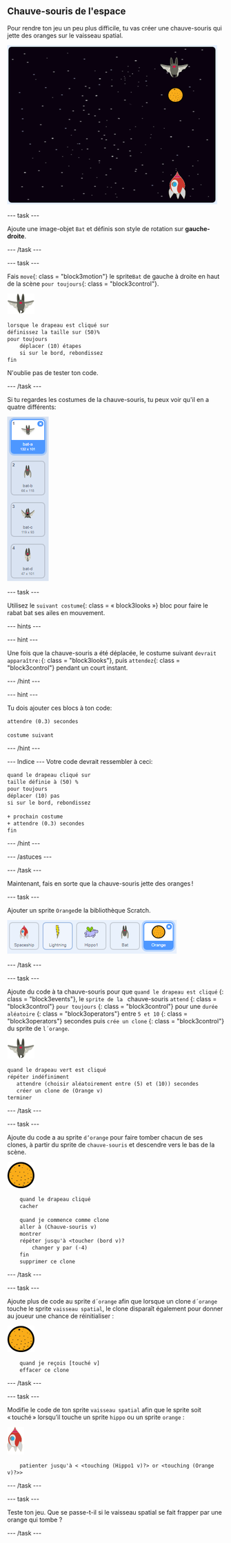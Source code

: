 ## Chauve-souris de l'espace

Pour rendre ton jeu un peu plus difficile, tu vas créer une chauve-souris qui jette des oranges sur le vaisseau spatial.

![une chauve-souris jetant une orange sur le vaisseau spatial](images/bat-oranges.png)

\--- task \---

Ajoute une image-objet `Bat` et définis son style de rotation sur **gauche-droite**.

\--- /task \---

\--- task \---

Fais `move`{: class = "block3motion"} le sprite`Bat` de gauche à droite en haut de la scène `pour toujours`{: class = "block3control"}.

![sprite de chauve-souris](images/bat-sprite.png)

```blocks3
lorsque le drapeau est cliqué sur
définissez la taille sur (50)%
pour toujours
    déplacer (10) étapes
    si sur le bord, rebondissez
fin
```

N'oublie pas de tester ton code.

\--- /task \---

Si tu regardes les costumes de la chauve-souris, tu peux voir qu'il en a quatre différents:

![capture d'écran](images/invaders-bat-costume.png)

\--- task \---

Utilisez le `suivant costume`{: class = « block3looks »} bloc pour faire le rabat bat ses ailes en mouvement.

\--- hints \---

\--- hint \---

Une fois que la chauve-souris a été déplacée, le costume suivant `devrait apparaître:`{: class = "block3looks"}, puis `attendez`{: class = "block3control"} pendant un court instant.

\--- /hint \---

\--- hint \---

Tu dois ajouter ces blocs à ton code:

```blocks3
attendre (0.3) secondes

costume suivant
```

\--- /hint \---

\--- Indice \--- Votre code devrait ressembler à ceci:

```blocks3
quand le drapeau cliqué sur
taille définie à (50) %
pour toujours
déplacer (10) pas
si sur le bord, rebondissez

+ prochain costume
+ attendre (0.3) secondes
fin
```

\--- /hint \---

\--- /astuces \---

\--- /task \---

Maintenant, fais en sorte que la chauve-souris jette des oranges !

\--- task \---

Ajouter un sprite `Orange`de la bibliothèque Scratch.

![capture d'écran](images/invaders-orange.png)

\--- /task \---

\--- task \---

Ajoute du code à ta chauve-souris pour que ` quand le drapeau est cliqué ` {: class = "block3events"}, le `sprite de la ` chauve-souris ` attend ` {: class = "block3control"} ` pour toujours ` {: class = "block3control"} pour une ` durée aléatoire ` {: class = "block3operators"} entre ` 5 et 10 ` {: class = "block3operators"} secondes puis ` crée un clone ` {: class = "block3control"} du sprite de ` l´orange `.

![sprite de chauve-souris](images/bat-sprite.png)

```blocks3
quand le drapeau vert est cliqué
répéter indéfiniment
   attendre (choisir aléatoirement entre (5) et (10)) secondes
   créer un clone de (Orange v)
terminer
```

\--- /task \---

\--- task \---

Ajoute du code a au sprite `d’orange` pour faire tomber chacun de ses clones, à partir du sprite de `chauve-souris` et descendre vers le bas de la scène.

![sprite d´orange](images/orange-sprite.png)

```blocks3
    quand le drapeau cliqué
    cacher

    quand je commence comme clone
    aller à (Chauve-souris v)
    montrer
    répéter jusqu'à <toucher (bord v)?
        changer y par (-4)
    fin
    supprimer ce clone
```

\--- /task \---

\--- task \---

Ajoute plus de code au sprite `d´orange` afin que lorsque un clone `d´orange` touche le sprite `vaisseau spatial`, le clone disparaît également pour donner au joueur une chance de réinitialiser :

![sprite d´orange](images/orange-sprite.png)

```blocks3
    quand je reçois [touché v]
    effacer ce clone
```

\--- /task \---

\--- task \---

Modifie le code de ton sprite `vaisseau spatial` afin que le sprite soit « touché » lorsqu’il touche un sprite `hippo` ou un sprite `orange` :

![sprite de roquette](images/rocket-sprite.png)

```blocks3
    patienter jusqu'à < <touching (Hippo1 v)?> or <touching (Orange v)?>>
```

\--- /task \---

\--- task \---

Teste ton jeu. Que se passe-t-il si le vaisseau spatial se fait frapper par une orange qui tombe ?

\--- /task \---